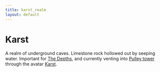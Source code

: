 ```yaml
---
title: karst_realm
layout: default
---
```


# Karst
A realm of underground caves. Limestone rock hollowed out by seeping water. Important for [The Depths](/FATE_in_the_BAWG/locations/The_Depths.html), and currently venting into [Pulley tower](/FATE_in_the_BAWG/locations/Pulley_tower.html) through the avatar [Karst](/FATE_in_the_BAWG/NPCs/Karst.html).